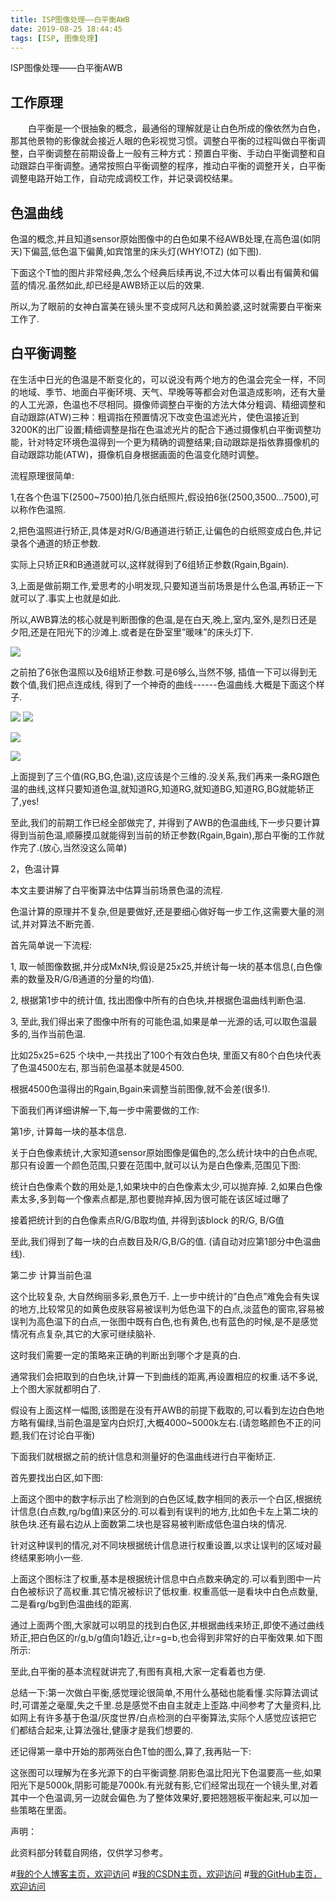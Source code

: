 ```yaml
---
title: ISP图像处理——白平衡AWB
date: 2019-08-25 18:44:45
tags: [ISP, 图像处理]
---
```


ISP图像处理——白平衡AWB
<!--more-->

## 工作原理
　　白平衡是一个很抽象的概念，最通俗的理解就是让白色所成的像依然为白色，那其他景物的影像就会接近人眼的色彩视觉习惯。调整白平衡的过程叫做白平衡调整，白平衡调整在前期设备上一般有三种方式：预置白平衡、手动白平衡调整和自动跟踪白平衡调整。通常按照白平衡调整的程序，推动白平衡的调整开关，白平衡调整电路开始工作，自动完成调校工作，并记录调校结果。

## 色温曲线

色温的概念,并且知道sensor原始图像中的白色如果不经AWB处理,在高色温(如阴天)下偏蓝,低色温下偏黄,如宾馆里的床头灯(WHY!OTZ) (如下图).

 
下面这个T恤的图片非常经典,怎么个经典后续再说,不过大体可以看出有偏黄和偏蓝的情况.虽然如此,却已经是AWB矫正以后的效果.

 

所以,为了眼前的女神白富美在镜头里不变成阿凡达和黄脸婆,这时就需要白平衡来工作了.

## 白平衡调整
在生活中日光的色温是不断变化的，可以说没有两个地方的色温会完全一样，不同的地域、季节、地面白平衡环境、天气、早晚等等都会对色温造成影响，还有大量的人工光源，色温也不尽相同。摄像师调整白平衡的方法大体分粗调、精细调整和自动跟踪(ATW)三种：粗调指在预置情况下改变色温滤光片，使色温接近到3200K的出厂设置;精细调整是指在色温滤光片的配合下通过摄像机白平衡调整功能，针对特定环境色温得到一个更为精确的调整结果;自动跟踪是指依靠摄像机的自动跟踪功能(ATW)，摄像机自身根据画面的色温变化随时调整。
 

流程原理很简单:

1,在各个色温下(2500~7500)拍几张白纸照片,假设拍6张(2500,3500…7500),可以称作色温照.

2,把色温照进行矫正,具体是对R/G/B通道进行轿正,让偏色的白纸照变成白色,并记录各个通道的矫正参数.

   实际上只矫正R和B通道就可以,这样就得到了6组矫正参数(Rgain,Bgain).

3,上面是做前期工作,爱思考的小明发现,只要知道当前场景是什么色温,再轿正一下就可以了.事实上也就是如此.

 

所以,AWB算法的核心就是判断图像的色温,是在白天,晚上,室内,室外,是烈日还是夕阳,还是在阳光下的沙滩上.或者是在卧室里”暖味”的床头灯下.

 ![](https://img-blog.nos-eastchina1.126.net/blog/BLOG_AWB_1.jpeg)

之前拍了6张色温照以及6组矫正参数.可是6够么,当然不够, 插值一下可以得到无数个值,我们把点连成线, 得到了一个神奇的曲线------色温曲线.大概是下面这个样子.

 ![](https://img-blog.nos-eastchina1.126.net/blog/BLOG_AWB_2.jpeg)
![](https://img-blog.nos-eastchina1.126.net/blog/BLOG_AWB_SE1.jpeg)


![](https://img-blog.nos-eastchina1.126.net/blog/BLOG_AWB_SE2.jpeg)


![](https://img-blog.nos-eastchina1.126.net/blog/BLOG_AWB_SE3.jpeg)

上面提到了三个值(RG,BG,色温),这应该是个三维的.没关系,我们再来一条RG跟色温的曲线,这样只要知道色温,就知道RG,知道RG,就知道BG,知道RG,BG就能轿正了,yes!

 

至此,我们的前期工作已经全部做完了, 并得到了AWB的色温曲线,下一步只要计算得到当前色温,顺藤摸瓜就能得到当前的矫正参数(Rgain,Bgain),那白平衡的工作就作完了.(放心,当然没这么简单)

2，色温计算

本文主要讲解了白平衡算法中估算当前场景色温的流程.

色温计算的原理并不复杂,但是要做好,还是要细心做好每一步工作,这需要大量的测试,并对算法不断完善.

 

首先简单说一下流程:

1, 取一帧图像数据,并分成MxN块,假设是25x25,并统计每一块的基本信息(,白色像素的数量及R/G/B通道的分量的均值).



2, 根据第1步中的统计值, 找出图像中所有的白色块,并根据色温曲线判断色温.

3, 至此,我们得出来了图像中所有的可能色温,如果是单一光源的话,可以取色温最多的,当作当前色温.

   比如25x25=625 个块中,一共找出了100个有效白色块, 里面又有80个白色块代表了色温4500左右, 那当前色温基本就是4500.

   根据4500色温得出的Rgain,Bgain来调整当前图像,就不会差(很多!).



下面我们再详细讲解一下,每一步中需要做的工作:

第1步, 计算每一块的基本信息.

  

   关于白色像素统计,大家知道sensor原始图像是偏色的,怎么统计块中的白色点呢,那只有设置一个颜色范围,只要在范围中,就可以认为是白色像素,范围见下图:



统计白色像素个数的用处是,1,如果块中的白色像素太少,可以抛弃掉. 2,如果白色像素太多,多到每一个像素点都是,那也要抛弃掉,因为很可能在该区域过曝了

   接着把统计到的白色像素点R/G/B取均值, 并得到该block 的R/G,  B/G值

   至此,我们得到了每一块的白点数目及R/G,B/G的值. (请自动对应第1部分中色温曲线).

 

第二步 计算当前色温

   这个比较复杂, 大自然绚丽多彩,景色万千. 上一步中统计的”白色点”难免会有失误的地方,比较常见的如黄色皮肤容易被误判为低色温下的白点,淡蓝色的窗帘,容易被误判为高色温下的白点,一张图中既有白色,也有黄色,也有蓝色的时候,是不是感觉情况有点复杂,其它的大家可继续脑补.

   这时我们需要一定的策略来正确的判断出到哪个才是真的白.

   通常我们会把取到的白色块,计算一下到曲线的距离,再设置相应的权重.话不多说,上个图大家就都明白了.



假设有上面这样一幅图,该图是在没有开AWB的前提下截取的,可以看到左边白色地方略有偏绿,当前色温是室内白炽灯,大概4000~5000k左右.(请忽略颜色不正的问题,我们在讨论白平衡)

下面我们就根据之前的统计信息和测量好的色温曲线进行白平衡矫正.

首先要找出白区,如下图:



上面这个图中的数字标示出了检测到的白色区域,数字相同的表示一个白区,根据统计信息(白点数,rg/bg值)来区分的.可以看到有误判的地方,比如色卡左上第二块的肤色块.还有最右边从上面数第二块也是容易被判断成低色温白块的情况.

针对这种误判的情况,对不同块根据统计信息进行权重设置,以求让误判的区域对最终结果影响小一些.



上面这个图标注了权重,基本是根据统计信息中白点数来确定的.可以看到图中一片白色被标识了高权重.其它情况被标识了低权重. 权重高低一是看块中白色点数量,二是看rg/bg到色温曲线的距离.

   通过上面两个图,大家就可以明显的找到白色区,并根据曲线来矫正,即使不通过曲线矫正,把白色区的r/g,b/g值向1趋近,让r=g=b,也会得到非常好的白平衡效果.如下图所示:



至此,白平衡的基本流程就讲完了,有图有真相,大家一定看着也方便.

总结一下:第一次做白平衡,感觉理论很简单,不用什么基础也能看懂.实际算法调试时,可谓差之毫厘,失之千里.总是感觉不由自主就走上歪路.中间参考了大量资料,比如网上有许多基于色温/灰度世界/白点检测的白平衡算法,实际个人感觉应该把它们都结合起来,让算法强壮,健康才是我们想要的.

还记得第一章中开始的那两张白色T恤的图么,算了,我再贴一下:



这张图可以理解为在多光源下的白平衡调整.阴影色温比阳光下色温要高一些,如果阳光下是5000k,阴影可能是7000k.有光就有影,它们经常出现在一个镜头里,对着其中一个色温调,另一边就会偏色.为了整体效果好,要把翘翘板平衡起来,可以加一些策略在里面。


声明：

此资料部分转载自网络，仅供学习参考。


#[我的个人博客主页，欢迎访问](http://www.aomanhao.top/)
#[我的CSDN主页，欢迎访问](https://blog.csdn.net/Aoman_Hao)
#[我的GitHub主页，欢迎访问](https://github.com/AomanHao)



